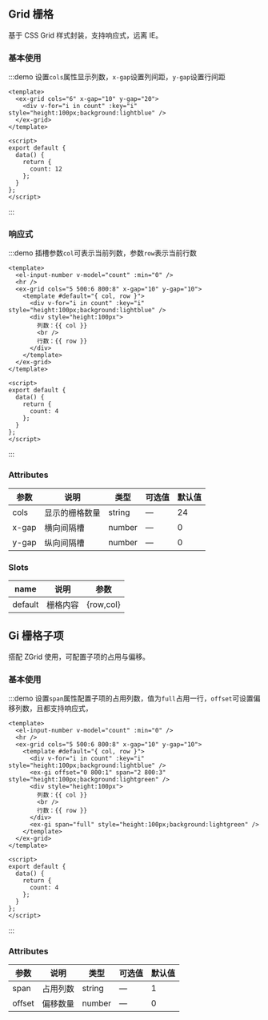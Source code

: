 ## Grid 栅格

基于 CSS Grid 样式封装，支持响应式，远离 IE。

### 基本使用

:::demo 设置`cols`属性显示列数，`x-gap`设置列间距，`y-gap`设置行间距

```vue
<template>
  <ex-grid cols="6" x-gap="10" y-gap="20">
    <div v-for="i in count" :key="i" style="height:100px;background:lightblue" />
  </ex-grid>
</template>

<script>
export default {
  data() {
    return {
      count: 12
    };
  }
};
</script>
```

:::

### 响应式

:::demo 插槽参数`col`可表示当前列数，参数`row`表示当前行数

```vue
<template>
  <el-input-number v-model="count" :min="0" />
  <hr />
  <ex-grid cols="5 500:6 800:8" x-gap="10" y-gap="10">
    <template #default="{ col, row }">
      <div v-for="i in count" :key="i" style="height:100px;background:lightblue" />
      <div style="height:100px">
        列数：{{ col }}
        <br />
        行数：{{ row }}
      </div>
    </template>
  </ex-grid>
</template>

<script>
export default {
  data() {
    return {
      count: 4
    };
  }
};
</script>
```

:::

### Attributes

| 参数  | 说明           | 类型   | 可选值 | 默认值 |
| ----- | -------------- | ------ | ------ | ------ |
| cols  | 显示的栅格数量 | string | —      | 24     |
| x-gap | 横向间隔槽     | number | —      | 0      |
| y-gap | 纵向间隔槽     | number | —      | 0      |

### Slots

| name    | 说明     | 参数      |
| ------- | -------- | --------- |
| default | 栅格内容 | {row,col} |

## Gi 栅格子项

搭配 ZGrid 使用，可配置子项的占用与偏移。

### 基本使用

:::demo 设置`span`属性配置子项的占用列数，值为`full`占用一行，`offset`可设置偏移列数，且都支持响应式，

```vue
<template>
  <el-input-number v-model="count" :min="0" />
  <hr />
  <ex-grid cols="5 500:6 800:8" x-gap="10" y-gap="10">
    <template #default="{ col, row }">
      <div v-for="i in count" :key="i" style="height:100px;background:lightblue" />
      <ex-gi offset="0 800:1" span="2 800:3" style="height:100px;background:lightgreen" />
      <div style="height:100px">
        列数：{{ col }}
        <br />
        行数：{{ row }}
      </div>
      <ex-gi span="full" style="height:100px;background:lightgreen" />
    </template>
  </ex-grid>
</template>

<script>
export default {
  data() {
    return {
      count: 4
    };
  }
};
</script>
```

:::

### Attributes

| 参数   | 说明     | 类型   | 可选值 | 默认值 |
| ------ | -------- | ------ | ------ | ------ |
| span   | 占用列数 | string | —      | 1      |
| offset | 偏移数量 | number | —      | 0      |
